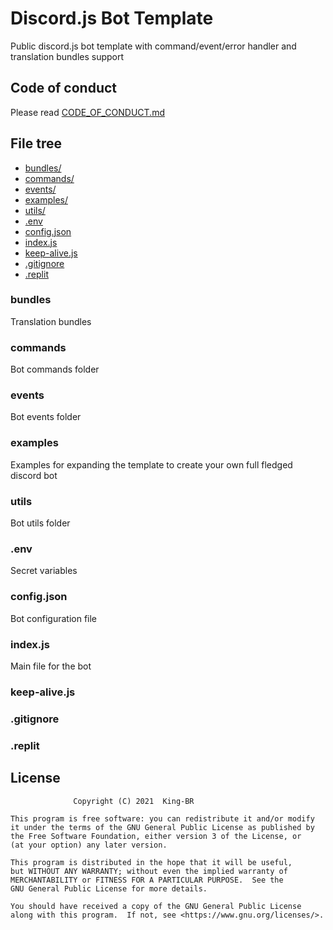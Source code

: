 # Discord.js Bot Template

Public discord.js bot template with command/event/error handler and translation bundles support

## Code of conduct
Please read [CODE_OF_CONDUCT.md](https://github.com/King-BR/Discord.js-Bot-Template/blob/master/CODE_OF_CONDUCT.md)

## File tree

- [bundles/](/README.md#bundles)
- [commands/](/README.md#commands)
- [events/](/README.md#events)
- [examples/](/README.md#examples)
- [utils/](/README.md#utils)
- [.env](/README.md#.env)
- [config.json](/README.md#config.json)
- [index.js](/README.md#index.js)
- [keep-alive.js](/README.md#keep-alive.js)
- [.gitignore](/README.md#.gitignore)
- [.replit](/README.md#.replit)

### bundles
Translation bundles

### commands
Bot commands folder

### events
Bot events folder

### examples
Examples for expanding the template to create your own full fledged discord bot

### utils
Bot utils folder

### .env
Secret variables

### config.json
Bot configuration file

### index.js
Main file for the bot

### keep-alive.js

### .gitignore

### .replit

## License
                  Copyright (C) 2021  King-BR

    This program is free software: you can redistribute it and/or modify
    it under the terms of the GNU General Public License as published by
    the Free Software Foundation, either version 3 of the License, or
    (at your option) any later version.

    This program is distributed in the hope that it will be useful,
    but WITHOUT ANY WARRANTY; without even the implied warranty of
    MERCHANTABILITY or FITNESS FOR A PARTICULAR PURPOSE.  See the
    GNU General Public License for more details.

    You should have received a copy of the GNU General Public License
    along with this program.  If not, see <https://www.gnu.org/licenses/>.
